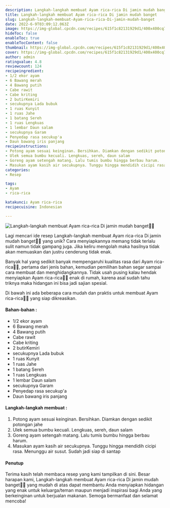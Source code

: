 ```yaml
---
description: Langkah-langkah membuat Ayam rica-rica Di jamin mudah banget"
title: Langkah-langkah membuat Ayam rica-rica Di jamin mudah banget
slug: Langkah-langkah-membuat-Ayam-rica-rica-Di-jamin-mudah-banget
date: 2022-6-9T03:09:12.063Z
image: https://img-global.cpcdn.com/recipes/615f1c82131929d1/400x400cq70/photo.jpg
hideToc: false
enableToc: true
enableTocContent: false
thumbnail: https://img-global.cpcdn.com/recipes/615f1c82131929d1/400x400cq70/photo.jpg
cover: https://img-global.cpcdn.com/recipes/615f1c82131929d1/400x400cq70/photo.jpg
author: admin
ratingvalue: 4.8
reviewcount: 124
recipeingredient:
- 1/2 ekor ayam
- 6 Bawang merah
- 4 Bawang putih
- Cabe rawit
- Cabe kriting
- 2 butirKemiri
- secukupnya Lada bubuk
- 1 ruas Kunyit
- 1 ruas Jahe
- 1 batang Sereh
- 1 ruas Lengkuas
- 1 lembar Daun salam
- secukupnya Garam
- Penyedap rasa secukup'a
- Daun bawang iris panjang
recipeinstructions:
- Potong ayam sesuai keinginan. Bersihkan. Diamkan dengan sedikit potongan jahe
- Ulek semua bumbu kecuali. Lengkuas, sereh, daun salam
- Goreng ayam setengah matang. Lalu tumis bumbu hingga berbau harum.
- Masukan ayam kasih air secukupnya. Tunggu hingga mendidih cicipi rasa. Menunggu air susut. Sudah jadi siap di santap
categories:
- Resep

tags:
- Ayam
- rica-rica

katakunci: Ayam rica-rica
recipecuisine: Indonesian

---
```


![Langkah-langkah membuat Ayam rica-rica Di jamin mudah banget👩‍🍳](https://img-global.cpcdn.com/recipes/615f1c82131929d1/400x400cq70/photo.jpg)

Lagi mencari ide resep Langkah-langkah membuat Ayam rica-rica Di jamin mudah banget👩‍🍳 yang unik? Cara menyiapkannya memang tidak terlalu sulit namun tidak gampang juga. Jika keliru mengolah maka hasilnya tidak akan memuaskan dan justru cenderung tidak enak.

Banyak hal yang sedikit banyak mempengaruhi kualitas rasa dari Ayam rica-rica👩‍🍳, pertama dari jenis bahan, kemudian pemilihan bahan segar sampai cara membuat dan menghidangkannya. Tidak usah pusing kalau hendak menyiapkan Ayam rica-rica👩‍🍳 enak di rumah, karena asal sudah tahu triknya maka hidangan ini bisa jadi sajian spesial.

Di bawah ini ada beberapa cara mudah dan praktis untuk membuat Ayam rica-rica👩‍🍳 yang siap dikreasikan.

<!--inarticleads1-->

#### Bahan-bahan :

- 1/2 ekor ayam
- 6 Bawang merah
- 4 Bawang putih
- Cabe rawit
- Cabe kriting
- 2 butirKemiri
- secukupnya Lada bubuk
- 1 ruas Kunyit
- 1 ruas Jahe
- 1 batang Sereh
- 1 ruas Lengkuas
- 1 lembar Daun salam
- secukupnya Garam
- Penyedap rasa secukup'a
- Daun bawang iris panjang

<!--inarticleads2-->

#### Langkah-langkah membuat :

1. Potong ayam sesuai keinginan. Bersihkan. Diamkan dengan sedikit potongan jahe
1. Ulek semua bumbu kecuali. Lengkuas, sereh, daun salam
1. Goreng ayam setengah matang. Lalu tumis bumbu hingga berbau harum.
1. Masukan ayam kasih air secukupnya. Tunggu hingga mendidih cicipi rasa. Menunggu air susut. Sudah jadi siap di santap

#### Penutup

Terima kasih telah membaca resep yang kami tampilkan di sini. Besar harapan kami, Langkah-langkah membuat Ayam rica-rica Di jamin mudah banget👩‍🍳 yang mudah di atas dapat membantu Anda menyiapkan hidangan yang enak untuk keluarga/teman maupun menjadi inspirasi bagi Anda yang berkeinginan untuk berjualan makanan. Semoga bermanfaat dan selamat mencoba!